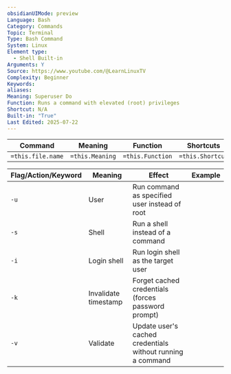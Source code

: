 ```yaml
---
obsidianUIMode: preview
Language: Bash
Category: Commands
Topic: Terminal
Type: Bash Command
System: Linux
Element type:
  - Shell Built-in
Arguments: Y
Source: https://www.youtube.com/@LearnLinuxTV
Complexity: Beginner
Keywords: 
aliases: 
Meaning: Superuser Do
Function: Runs a command with elevated (root) privileges
Shortcut: N/A
Built-in: "True"
Last Edited: 2025-07-22
---
```


| Command           | Meaning         | Function         | Shortcuts        |
| ----------------- | --------------- | ---------------- | ---------------- |
| `=this.file.name` | `=this.Meaning` | `=this.Function` | `=this.Shortcut` |

| Flag/Action/Keyword | Meaning              | Effect                                                     | Example |
| ------------------- | -------------------- | ---------------------------------------------------------- | ------- |
| `-u`                | User                 | Run command as specified user instead of root              |         |
| `-s`                | Shell                | Run a shell instead of a command                           |         |
| `-i`                | Login shell          | Run login shell as the target user                         |         |
| `-k`                | Invalidate timestamp | Forget cached credentials (forces password prompt)         |         |
| `-v`                | Validate             | Update user's cached credentials without running a command |         |
